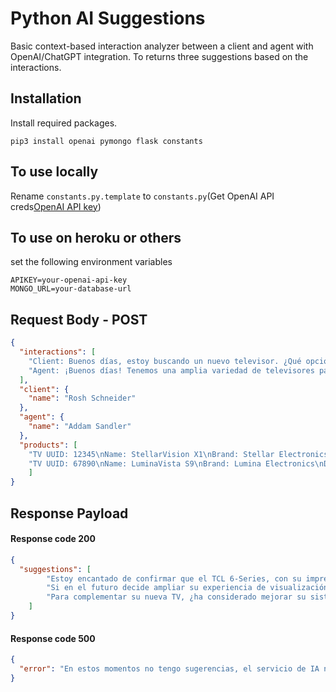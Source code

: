 # Python AI Suggestions
Basic context-based interaction analyzer between a client and agent with OpenAI/ChatGPT integration. To returns three suggestions based on the interactions.

## Installation

Install required packages.
```
pip3 install openai pymongo flask constants
```

## To use locally
Rename `constants.py.template` to `constants.py`(Get OpenAI API creds[OpenAI API key](https://platform.openai.com/account/api-keys))

## To use on heroku or others
set the following environment variables

```
APIKEY=your-openai-api-key
MONGO_URL=your-database-url
```

## Request Body - POST

```json
{
  "interactions": [
    "Client: Buenos días, estoy buscando un nuevo televisor. ¿Qué opciones tienen disponibles?",
    "Agent: ¡Buenos días! Tenemos una amplia variedad de televisores para diferentes necesidades y presupuestos. ¿Qué tamaño le interesa? ¿Tiene alguna preferencia en cuanto a características como calidad de imagen, funcionalidades inteligentes o capacidades para juegos?",
  ],
  "client": {
    "name": "Rosh Schneider"
  },
  "agent": {
    "name": "Addam Sandler"
  },
  "products": [
    "TV UUID: 12345\nName: StellarVision X1\nBrand: Stellar Electronics\nDescription: The StellarVision X1 is a top-of-the-line 4K Ultra HD TV with HDR support. It features a 65-inch Quantum Dot display, Dolby Vision, and Dolby Atmos audio. Enjoy immersive visuals and crystal-clear sound.\nPrice: $1,499.99\nDiscounted Price: $1,049.99 (30% off).\nBuy: [Link](http://mercately.com/cart/buy/12345)",
    "TV UUID: 67890\nName: LuminaVista S9\nBrand: Lumina Electronics\nDescription: The LuminaVista S9 offers a 55-inch OLED display with 4K resolution. It supports HDR10+ and features a sleek design with ultra-thin bezels. Immerse yourself in lifelike visuals and vibrant colors.\nPrice: $1,899.99\nBuy: [Link](http://mercately.com/cart/buy/67890)",
	]
}
```


## Response Payload

#### Response code 200
```json
{
  "suggestions": [
        "Estoy encantado de confirmar que el TCL 6-Series, con su impresionante calidad de imagen gracias a la tecnología QLED y Mini-LED, es una excelente elección. Aquí tiene el enlace directo para adquirirlo: [Comprar TCL 6-Series](http://mercately.com/cart/buy/10293)",
        "Si en el futuro decide ampliar su experiencia de visualización, el Philips OLED 805 podría ser una magnífica opción secundaria con su tecnología Ambilight única. Aquí está el enlace para más detalles: [Philips OLED 805](http://mercately.com/cart/buy/81927)",
        "Para complementar su nueva TV, ¿ha considerado mejorar su sistema de sonido? Un barra de sonido puede realzar significativamente la calidad del audio para películas y series."
    ]
}
```

#### Response code 500
```json
{
  "error": "En estos momentos no tengo sugerencias, el servicio de IA no está disponible, reintente en un momento"
}
```
